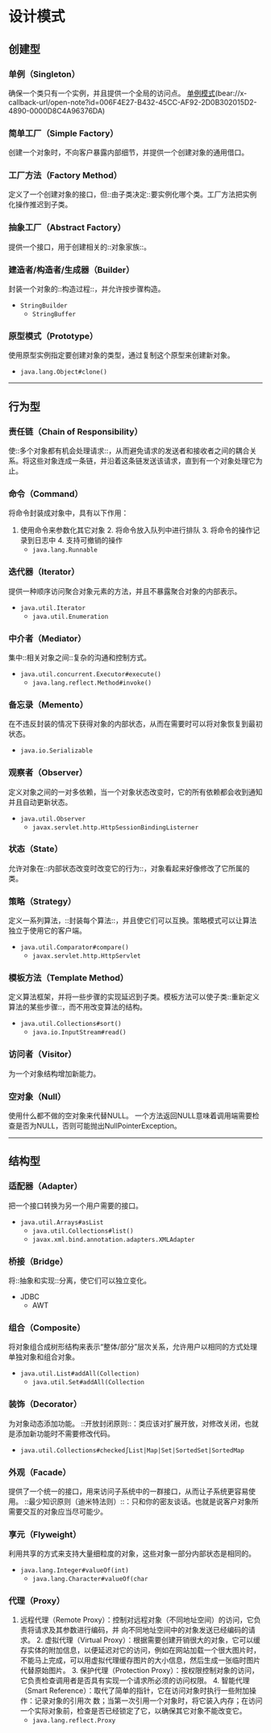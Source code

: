 # 设计模式

## 创建型
### 单例（Singleton）
确保一个类只有一个实例，并且提供一个全局的访问点。
[单例模式]()(bear://x-callback-url/open-note?id=006F4E27-B432-45CC-AF92-2D0B302015D2-4890-0000D8C4A96376DA)

### 简单工厂（Simple Factory）
创建一个对象时，不向客户暴露内部细节，并提供一个创建对象的通用借口。

### 工厂方法（Factory Method）
定义了一个创建对象的接口，但::由子类决定::要实例化哪个类。工厂方法把实例化操作推迟到子类。

### 抽象工厂（Abstract Factory）
提供一个接口，用于创建相关的::对象家族::。

### 建造者/构造者/生成器（Builder）
封装一个对象的::构造过程::，并允许按步骤构造。
* `StringBuilder`
	* `StringBuffer`

### 原型模式（Prototype）
使用原型实例指定要创建对象的类型，通过复制这个原型来创建新对象。
* `java.lang.Object#clone()`

---
## 行为型
### 责任链（Chain of Responsibility）
使::多个对象都有机会处理请求::，从而避免请求的发送者和接收者之间的耦合关系。将这些对象连成一条链，并沿着这条链发送该请求，直到有一个对象处理它为止。

### 命令（Command）
将命令封装成对象中，具有以下作用：
1. 使用命令来参数化其它对象 
	2. 将命令放入队列中进行排队
	3. 将命令的操作记录到日志中
	4. 支持可撤销的操作
	* `java.lang.Runnable`

### 迭代器（Iterator）
提供一种顺序访问聚合对象元素的方法，并且不暴露聚合对象的内部表示。
* `java.util.Iterator`
	* `java.util.Enumeration`

### 中介者（Mediator）
集中::相关对象之间::复杂的沟通和控制方式。
* `java.util.concurrent.Executor#execute()`
	* `java.lang.reflect.Method#invoke()`

### 备忘录（Memento）
在不违反封装的情况下获得对象的内部状态，从而在需要时可以将对象恢复到最初状态。
* `java.io.Serializable`

### 观察者（Observer）
定义对象之间的一对多依赖，当一个对象状态改变时，它的所有依赖都会收到通知并且自动更新状态。
* `java.util.Observer`
	* `javax.servlet.http.HttpSessionBindingListerner`

### 状态（State）
允许对象在::内部状态改变时改变它的行为::，对象看起来好像修改了它所属的类。

### 策略（Strategy）
定义一系列算法，::封装每个算法::，并且使它们可以互换。策略模式可以让算法独立于使用它的客户端。
* `java.util.Comparator#compare()`
	* `javax.servlet.http.HttpServlet`

### 模板方法（Template Method）
定义算法框架，并将一些步骤的实现延迟到子类。模板方法可以使子类::重新定义算法的某些步骤::，而不用改变算法的结构。
* `java.util.Collections#sort()`
	* `java.io.InputStream#read()`

### 访问者（Visitor）
为一个对象结构增加新能力。

### 空对象（Null）
使用什么都不做的空对象来代替NULL。
一个方法返回NULL意味着调用端需要检查是否为NULL，否则可能抛出NullPointerException。

---
## 结构型
### 适配器（Adapter）
把一个接口转换为另一个用户需要的接口。
* `java.util.Arrays#asList`
	* `java.util.Collections#list()`
	* `javax.xml.bind.annotation.adapters.XMLAdapter`

### 桥接（Bridge）
将::抽象和实现::分离，使它们可以独立变化。
* JDBC
	* AWT

### 组合（Composite）
将对象组合成树形结构来表示“整体/部分”层次关系，允许用户以相同的方式处理单独对象和组合对象。
* `java.util.List#addAll(Collection)`
	* `java.util.Set#addAll(Collection`

### 装饰（Decorator）
为对象动态添加功能。
::开放封闭原则::：类应该对扩展开放，对修改关闭，也就是添加新功能时不需要修改代码。
* `java.util.Collections#checked∫List|Map|Set|SortedSet|SortedMap`

### 外观（Facade）
提供了一个统一的接口，用来访问子系统中的一群接口，从而让子系统更容易使用。
::最少知识原则（迪米特法则）::：只和你的密友谈话。也就是说客户对象所需要交互的对象应当尽可能少。

### 享元（Flyweight）
利用共享的方式来支持大量细粒度的对象，这些对象一部分内部状态是相同的。
* `java.lang.Integer#valueOf(int)`
	* `java.lang.Character#valueOf(char`

### 代理（Proxy）
1. 远程代理（Remote Proxy）：控制对远程对象（不同地址空间）的访问，它负责将请求及其参数进行编码，并 向不同地址空间中的对象发送已经编码的请求。 
	2. 虚拟代理（Virtual Proxy）：根据需要创建开销很大的对象，它可以缓存实体的附加信息，以便延迟对它的访问，例如在网站加载一个很大图片时，不能马上完成，可以用虚拟代理缓存图片的大小信息，然后生成一张临时图片代替原始图片。 
	3. 保护代理（Protection Proxy）：按权限控制对象的访问，它负责检查调用者是否具有实现一个请求所必须的访问权限。 
	4. 智能代理（Smart Reference）：取代了简单的指针，它在访问对象时执行一些附加操作：记录对象的引用次 数；当第一次引用一个对象时，将它装入内存；在访问一个实际对象前，检查是否已经锁定了它，以确保其它对象不能改变它。
	* `java.lang.reflect.Proxy`

